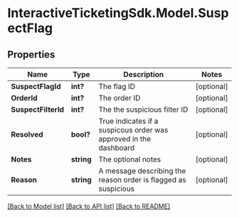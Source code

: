 # InteractiveTicketingSdk.Model.SuspectFlag
## Properties

Name | Type | Description | Notes
------------ | ------------- | ------------- | -------------
**SuspectFlagId** | **int?** | The flag ID | [optional] 
**OrderId** | **int?** | The order ID | [optional] 
**SuspectFilterId** | **int?** | The the suspicious filter ID | [optional] 
**Resolved** | **bool?** | True indicates if a suspicous order was approved in the dashboard | [optional] 
**Notes** | **string** | The optional notes | [optional] 
**Reason** | **string** | A message describing the reason order is flagged as suspicious | [optional] 

[[Back to Model list]](../README.md#documentation-for-models) [[Back to API list]](../README.md#documentation-for-api-endpoints) [[Back to README]](../README.md)

